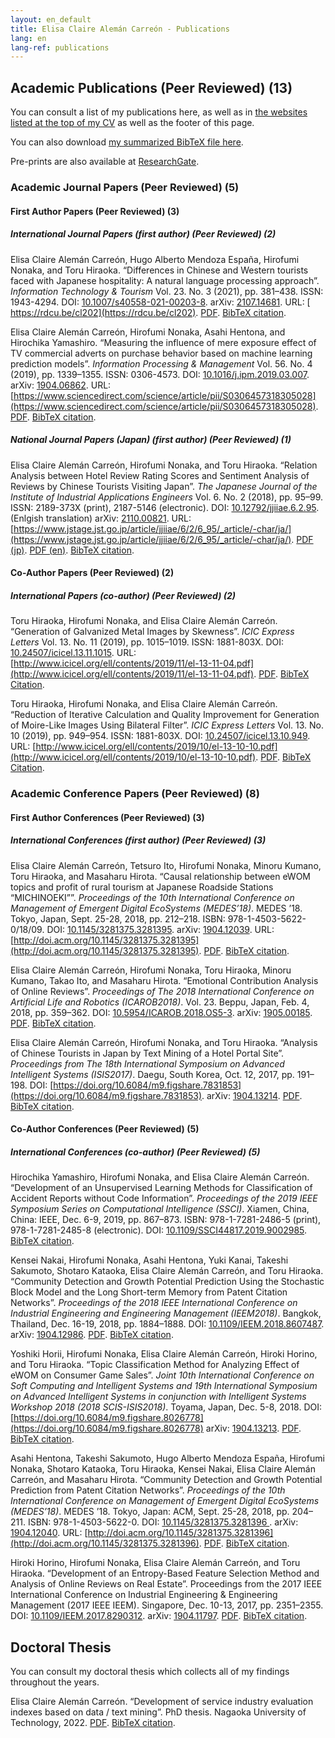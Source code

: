 ```yaml
---
layout: en_default
title: Elisa Claire Alemán Carreón - Publications
lang: en
lang-ref: publications
---
```


<a id="publications"></a>
## Academic Publications (Peer Reviewed) (13)
	
You can consult a list of my publications here, as well as in [the websites listed at the top of my CV](/en/cv/#profiles) as well as the footer of this page.

You can also download [my summarized BibTeX file here](/assets/publications/BIBs/mypublications.bib).

Pre-prints are also available at [ResearchGate](https://www.researchgate.net/profile/Elisa_Aleman_Carreon).

### Academic Journal Papers (Peer Reviewed) (5)

#### First Author Papers (Peer Reviewed) (3)

##### International Journal Papers (first author) (Peer Reviewed) (2)

Elisa Claire Alemán Carreón, Hugo Alberto Mendoza España, Hirofumi Nonaka, and Toru Hiraoka. “Differences in Chinese and Western tourists faced with Japanese hospitality: A natural language processing approach”. _Information Technology & Tourism_ Vol. 23. No. 3 (2021), pp. 381–438. ISSN: 1943-4294. DOI: [10.1007/s40558-021-00203-8](https://doi.org/10.1007/s40558-021-00203-8). arXiv: [2107.14681](https://arxiv.org/abs/2107.14681). URL: [ https://rdcu.be/cl202](https://rdcu.be/cl202). [PDF](/assets/publications/PDFs/Carre-n_et_al-2021-Information_Technology_&_Tourism.pdf). [BibTeX citation](/assets/publications/BIBs/Aleman2021JITT.bib).

Elisa Claire Alemán Carreón, Hirofumi Nonaka, Asahi Hentona, and Hirochika Yamashiro. “Measuring the influence of mere exposure effect of TV commercial adverts on purchase behavior based on machine learning prediction models”. _Information Processing & Management_ Vol. 56. No. 4 (2019), pp. 1339–1355. ISSN: 0306-4573. DOI: [10.1016/j.ipm.2019.03.007](https://doi.org/10.1016/j.ipm.2019.03.007). arXiv: [1904.06862](https://arxiv.org/abs/1904.06862). URL: [https://www.sciencedirect.com/science/article/pii/S0306457318305028](https://www.sciencedirect.com/science/article/pii/S0306457318305028). [PDF](/assets/publications/PDFs/ipm-measuring_tv.pdf). [BibTeX citation](/assets/publications/BIBs/Aleman2019IPM.bib).

##### National Journal Papers (Japan) (first author) (Peer Reviewed) (1)

Elisa Claire Alemán Carreón, Hirofumi Nonaka, and Toru Hiraoka. “Relation Analysis between Hotel Review Rating Scores and Sentiment Analysis of Reviews by Chinese Tourists Visiting Japan”. _The Japanese Journal of the Institute of Industrial Applications Engineers_ Vol. 6. No. 2 (2018), pp. 95–99. ISSN: 2189-373X (print), 2187-5146 (electronic).  DOI: [10.12792/jjiiae.6.2.95](https://doi.org/10.12792/jjiiae.6.2.95). (Enlgish translation) arXiv: [2110.00821](https://arxiv.org/abs/2110.00821). URL: [https://www.jstage.jst.go.jp/article/jjiiae/6/2/6_95/_article/-char/ja/](https://www.jstage.jst.go.jp/article/jjiiae/6/2/6_95/_article/-char/ja/). [PDF (jp)](/assets/publications/PDFs/6_95.pdf). [PDF (en)](/assets/publications/PDFs/jjiiae-scores_en.pdf). [BibTeX citation](/assets/publications/BIBs/Aleman2018JJIIAE.bib).

#### Co-Author Papers (Peer Reviewed) (2)

##### International Papers (co-author) (Peer Reviewed) (2)

Toru Hiraoka, Hirofumi Nonaka, and Elisa Claire Alemán Carreón. “Generation of Galvanized Metal Images by Skewness”. _ICIC Express Letters_ Vol. 13. No. 11 (2019), pp. 1015–1019. ISSN: 1881-803X. DOI: [10.24507/icicel.13.11.1015](https://doi.org/10.24507/icicel.13.11.1015). URL: [http://www.icicel.org/ell/contents/2019/11/el-13-11-04.pdf](http://www.icicel.org/ell/contents/2019/11/el-13-11-04.pdf). [PDF](https://elisa-aleman.github.io/assets/publications/PDFs/el-13-11-04.pdf). [BibTeX Citation](https://elisa-aleman.github.io/assets/publications/BIBs/Hiraoka2019ICICEL1311.bib).

Toru Hiraoka, Hirofumi Nonaka, and Elisa Claire Alemán Carreón. “Reduction of Iterative Calculation and Quality Improvement for Generation of Moire-Like Images Using Bilateral Filter”. _ICIC Express Letters_ Vol. 13. No. 10 (2019), pp. 949–954. ISSN: 1881-803X. DOI: [10.24507/icicel.13.10.949](https://doi.org/10.24507/icicel.13.10.949). URL: [http://www.icicel.org/ell/contents/2019/10/el-13-10-10.pdf](http://www.icicel.org/ell/contents/2019/10/el-13-10-10.pdf). [PDF](https://elisa-aleman.github.io/assets/publications/PDFs/el-13-10-10.pdf). [BibTeX Citation](https://elisa-aleman.github.io/assets/publications/BIBs/Hiraoka2019ICICEL1310.bib).

### Academic Conference Papers (Peer Reviewed) (8)

#### First Author Conferences (Peer Reviewed) (3)

##### International Conferences (first author) (Peer Reviewed) (3)

Elisa Claire Alemán Carreón, Tetsuro Ito, Hirofumi Nonaka, Minoru Kumano, Toru Hiraoka, and Masaharu Hirota. “Causal relationship between eWOM topics and profit of rural tourism at Japanese Roadside Stations “MICHINOEKI””. _Proceedings of the 10th International Conference on Management of Emergent Digital EcoSystems (MEDES’18)_. MEDES ’18. Tokyo, Japan, Sept. 25-28, 2018, pp. 212–218. ISBN: 978-1-4503-5622-0/18/09. DOI: [10.1145/3281375.3281395](https://doi.org/10.1145/3281375.3281395). arXiv: [1904.12039](https://arxiv.org/abs/1904.12039). URL: [http://doi.acm.org/10.1145/3281375.3281395](http://doi.acm.org/10.1145/3281375.3281395). [PDF](/assets/publications/PDFs/29.pdf). [BibTeX citation](/assets/publications/BIBs/Aleman2018MEDES.bib).

Elisa Claire Alemán Carreón, Hirofumi Nonaka, Toru Hiraoka, Minoru Kumano, Takao Ito, and Masaharu Hirota. “Emotional Contribution Analysis of Online Reviews”. _Proceedings of The 2018 International Conference on Artificial Life and Robotics (ICAROB2018)_. Vol. 23. Beppu, Japan, Feb. 4, 2018, pp. 359–362. DOI: [10.5954/ICAROB.2018.OS5-3](https://doi.org/10.5954/ICAROB.2018.OS5-3). arXiv: [1905.00185](https://arxiv.org/abs/1905.00185). [PDF](/assets/publications/PDFs/OS5-3.pdf). [BibTeX citation](/assets/publications/BIBs/Aleman2018ICAROB.bib).

Elisa Claire Alemán Carreón, Hirofumi Nonaka, and Toru Hiraoka. “Analysis of Chinese Tourists in Japan by Text Mining of a Hotel Portal Site”. _Proceedings from The 18th International Symposium on Advanced Intelligent Systems (ISIS2017)_. Daegu, South Korea, Oct. 12, 2017, pp. 191–198. DOI: [https://doi.org/10.6084/m9.figshare.7831853](https://doi.org/10.6084/m9.figshare.7831853). arXiv: [1904.13214](https://arxiv.org/abs/1904.13214). [PDF](/assets/publications/PDFs/31ISIST2a-4_0191-0198.pdf). [BibTeX citation](/assets/publications/BIBs/Aleman2017ISIS.bib).

#### Co-Author Conferences (Peer Reviewed) (5)

##### International Conferences (co-author) (Peer Reviewed) (5)

Hirochika Yamashiro, Hirofumi Nonaka, and Elisa Claire Alemán Carreón. “Development of an Unsupervised Learning Methods for Classification of Accident Reports without Code Information”. _Proceedings of the 2019 IEEE Symposium Series on Computational Intelligence (SSCI)_. Xiamen, China, China: IEEE, Dec. 6-9, 2019, pp. 867–873. ISBN: 978-1-7281-2486-5 (print), 978-1-7281-2485-8 (electronic). DOI: [10.1109/SSCI44817.2019.9002985](https://doi.org/10.1109/SSCI44817.2019.9002985). [BibTeX citation](/assets/publications/BIBs/Yamashiro2019IEEE.bib).

Kensei Nakai, Hirofumi Nonaka, Asahi Hentona, Yuki Kanai, Takeshi Sakumoto, Shotaro Kataoka, Elisa Claire Alemán Carreón, and Toru Hiraoka. “Community Detection and Growth Potential Prediction Using the Stochastic Block Model and the Long Short-term Memory from Patent Citation Networks”. _Proceedings of the 2018 IEEE International Conference on Industrial Engineering and Engineering Management (IEEM2018)_. Bangkok, Thailand, Dec. 16-19, 2018, pp. 1884–1888. DOI: [10.1109/IEEM.2018.8607487](https://doi.org/10.1109/IEEM.2018.8607487). arXiv: [1904.12986](https://arxiv.org/abs/1904.12986). [PDF](/assets/publications/PDFs/PID5546541.pdf). [BibTeX citation](/assets/publications/BIBs/Nakai2018IEEM.bib).

Yoshiki Horii, Hirofumi Nonaka, Elisa Claire Alemán Carreón, Hiroki Horino, and Toru Hiraoka. “Topic Classification Method for Analyzing Effect of eWOM on Consumer Game Sales”. _Joint 10th International Conference on Soft Computing and Intelligent Systems and
19th International Symposium on Advanced Intelligent Systems in conjunction with Intelligent Systems Workshop 2018 (2018 SCIS-ISIS2018)_. Toyama, Japan, Dec. 5-8, 2018. DOI: [https://doi.org/10.6084/m9.figshare.8026778](https://doi.org/10.6084/m9.figshare.8026778) arXiv: [1904.13213](https://arxiv.org/abs/1904.13213). [PDF](/assets/publications/PDFs/SCIS-ISIS2018_paper_337.pdf). [BibTeX citation](/assets/publications/BIBs/Horii2018SCIS-ISIS.bib).

Asahi Hentona, Takeshi Sakumoto, Hugo Alberto Mendoza España, Hirofumi Nonaka, Shotaro Kataoka, Toru Hiraoka, Kensei Nakai, Elisa Claire Alemán Carreón, and Masaharu Hirota. “Community Detection and Growth Potential Prediction from Patent Citation Networks”. _Proceedings of the 10th International Conference on Management of Emergent Digital EcoSystems (MEDES’18)_. MEDES ’18. Tokyo, Japan: ACM, Sept. 25-28, 2018, pp. 204–211. ISBN: 978-1-4503-5622-0. DOI: [10.1145/3281375.3281396 ](https://doi.org/10.1145/3281375.3281396). arXiv: [1904.12040](https://arxiv.org/abs/1904.12040). URL: [http://doi.acm.org/10.1145/3281375.3281396](http://doi.acm.org/10.1145/3281375.3281396). [PDF](/assets/publications/PDFs/30.pdf). [BibTeX citation](/assets/publications/BIBs/Hentona2018MEDES.bib).

Hiroki Horino, Hirofumi Nonaka, Elisa Claire Alemán Carreón, and Toru Hiraoka. “Development of an Entropy-Based Feature Selection Method and Analysis of Online Reviews on Real Estate”. Proceedings from the 2017 IEEE International Conference on Industrial Engineering & Engineering Management (2017 IEEE IEEM). Singapore, Dec. 10-13, 2017, pp. 2351–2355. DOI: [10.1109/IEEM.2017.8290312](https://doi.org/10.1109/IEEM.2017.8290312). arXiv: [1904.11797](https://arxiv.org/abs/1904.11797). [PDF](/assets/publications/PDFs/476_849.pdf). [BibTeX citation](/assets/publications/BIBs/Horino2017IEEM.bib).

## Doctoral Thesis

You can consult my doctoral thesis which collects all of my findings throughout the years.

Elisa Claire Alemán Carreón. “Development of service industry evaluation indexes based on data / text mining”. PhD thesis. Nagaoka University of Technology, 2022. [PDF](/assets/publications/PDFs/nut-phd-thesis_V3.pdf). [BibTeX citation](/assets/publications/BIBs/Aleman2022NUT_phd.bib).
